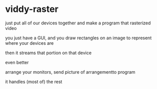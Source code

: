 viddy-raster
============

just put all of our devices together and make a program that rasterized video

you just have a GUI, and you draw rectangles on an image to represent where your devices are

then it streams that portion on that device

even better

arrange your monitors, send picture of arrangementto program

it handles (most of) the rest
